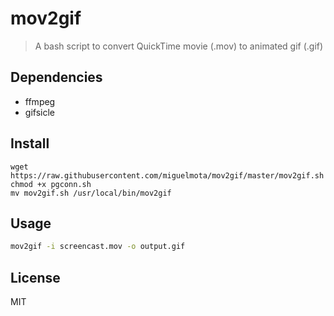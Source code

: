 # mov2gif

> A bash script to convert QuickTime movie (.mov) to animated gif (.gif)

## Dependencies

- ffmpeg
- gifsicle

## Install

```
wget https://raw.githubusercontent.com/miguelmota/mov2gif/master/mov2gif.sh
chmod +x pgconn.sh
mv mov2gif.sh /usr/local/bin/mov2gif
```

## Usage

```bash
mov2gif -i screencast.mov -o output.gif
```

## License

MIT

